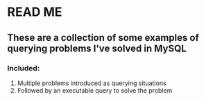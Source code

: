 # READ ME

## These are a collection of some examples of querying problems I've solved in <b>MySQL</b>

### Included:
1. Multiple problems introduced as querying situations
2. Followed by an executable query to solve the problem
